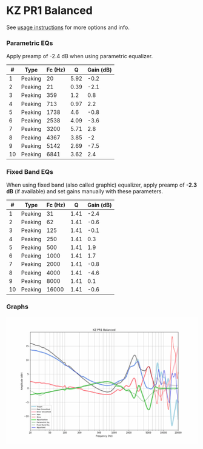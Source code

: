 # KZ PR1 Balanced
See [usage instructions](https://github.com/jaakkopasanen/AutoEq#usage) for more options and info.

### Parametric EQs
Apply preamp of -2.4 dB when using parametric equalizer.

|   # | Type    |   Fc (Hz) |    Q |   Gain (dB) |
|-----|---------|-----------|------|-------------|
|   1 | Peaking |        20 | 5.92 |        -0.2 |
|   2 | Peaking |        21 | 0.39 |        -2.1 |
|   3 | Peaking |       359 | 1.2  |         0.8 |
|   4 | Peaking |       713 | 0.97 |         2.2 |
|   5 | Peaking |      1738 | 4.6  |        -0.8 |
|   6 | Peaking |      2538 | 4.09 |        -3.6 |
|   7 | Peaking |      3200 | 5.71 |         2.8 |
|   8 | Peaking |      4367 | 3.85 |        -2   |
|   9 | Peaking |      5142 | 2.69 |        -7.5 |
|  10 | Peaking |      6841 | 3.62 |         2.4 |

### Fixed Band EQs
When using fixed band (also called graphic) equalizer, apply preamp of **-2.3 dB** (if available) and set gains manually with these parameters.

|   # | Type    |   Fc (Hz) |    Q |   Gain (dB) |
|-----|---------|-----------|------|-------------|
|   1 | Peaking |        31 | 1.41 |        -2.4 |
|   2 | Peaking |        62 | 1.41 |        -0.6 |
|   3 | Peaking |       125 | 1.41 |        -0.1 |
|   4 | Peaking |       250 | 1.41 |         0.3 |
|   5 | Peaking |       500 | 1.41 |         1.9 |
|   6 | Peaking |      1000 | 1.41 |         1.7 |
|   7 | Peaking |      2000 | 1.41 |        -0.8 |
|   8 | Peaking |      4000 | 1.41 |        -4.6 |
|   9 | Peaking |      8000 | 1.41 |         0.1 |
|  10 | Peaking |     16000 | 1.41 |        -0.6 |

### Graphs
![](./KZ%20PR1%20Balanced.png)
